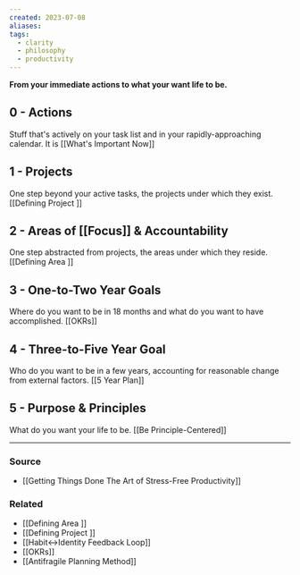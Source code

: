 ```yaml
---
created: 2023-07-08
aliases: 
tags:
  - clarity
  - philosophy
  - productivity
---
```

**From your immediate actions to what your want life to be.**

## 0 - Actions

Stuff that's actively on your task list and in your rapidly-approaching calendar. It is [[What's Important Now]]

## 1 - Projects

One step beyond your active tasks, the projects under which they exist. [[Defining Project ]] 

## 2 - Areas of [[Focus]] & Accountability

One step abstracted from projects, the areas under which they reside. [[Defining Area ]] 

## 3 - One-to-Two Year Goals

Where do you want to be in 18 months and what do you want to have accomplished. [[OKRs]] 

## 4 - Three-to-Five Year Goal

Who do you want to be in a few years, accounting for reasonable change from external factors. [[5 Year Plan]]

## 5 - Purpose & Principles

What do you want your life to be. [[Be Principle-Centered]]

---

### Source
- [[Getting Things Done The Art of Stress-Free Productivity]]

### Related
- [[Defining Area ]]
- [[Defining Project ]]
- [[Habit↔Identity Feedback Loop]]
- [[OKRs]]
- [[Antifragile Planning Method]]